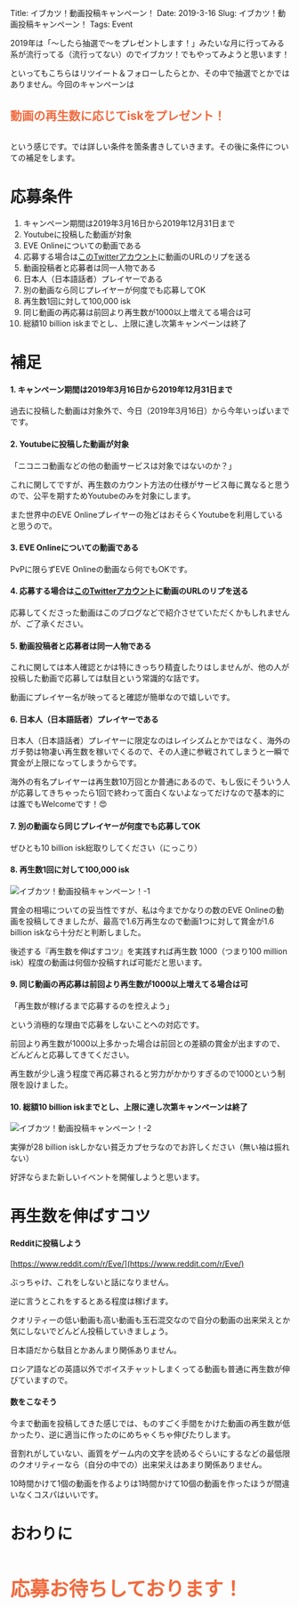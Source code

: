 Title: イブカツ！動画投稿キャンペーン！
Date: 2019-3-16
Slug: イブカツ！動画投稿キャンペーン！
Tags: Event

2019年は「〜したら抽選で〜をプレゼントします！」みたいな月に行ってみる系が流行ってる（流行ってない）のでイブカツ！でもやってみようと思います！

といってもこちらはリツイート＆フォローしたらとか、その中で抽選でとかではありません。今回のキャンペーンは

<br />
<b style="font-size: 150%; color: #f26a3d">動画の再生数に応じてiskをプレゼント！</b>
<br /><br />

という感じです。では詳しい条件を箇条書きしていきます。その後に条件についての補足をします。

# 応募条件

1. キャンペーン期間は2019年3月16日から2019年12月31日まで
1. Youtubeに投稿した動画が対象
1. EVE Onlineについての動画である
1. 応募する場合は[このTwitterアカウント](https://twitter.com/evekatsu)に動画のURLのリプを送る
1. 動画投稿者と応募者は同一人物である
1. 日本人（日本語話者）プレイヤーである
1. 別の動画なら同じプレイヤーが何度でも応募してOK
1. 再生数1回に対して100,000 isk
1. 同じ動画の再応募は前回より再生数が1000以上増えてる場合は可
1. 総額10 billion iskまでとし、上限に達し次第キャンペーンは終了

# 補足

#### 1. キャンペーン期間は2019年3月16日から2019年12月31日まで

過去に投稿した動画は対象外で、今日（2019年3月16日）から今年いっぱいまでです。

#### 2. Youtubeに投稿した動画が対象

「ニコニコ動画などの他の動画サービスは対象ではないのか？」

これに関してですが、再生数のカウント方法の仕様がサービス毎に異なると思うので、公平を期すためYoutubeのみを対象にします。

また世界中のEVE Onlineプレイヤーの殆どはおそらくYoutubeを利用していると思うので。

#### 3. EVE Onlineについての動画である

PvPに限らずEVE Onlineの動画なら何でもOKです。

#### 4. 応募する場合は[このTwitterアカウント](https://twitter.com/evekatsu)に動画のURLのリプを送る

応募してくださった動画はこのブログなどで紹介させていただくかもしれませんが、ご了承ください。

#### 5. 動画投稿者と応募者は同一人物である

これに関しては本人確認とかは特にきっちり精査したりはしませんが、他の人が投稿した動画で応募しては駄目という常識的な話です。

動画にプレイヤー名が映ってると確認が簡単なので嬉しいです。

#### 6. 日本人（日本語話者）プレイヤーである

日本人（日本語話者）プレイヤーに限定なのはレイシズムとかではなく、海外のガチ勢は物凄い再生数を稼いでくるので、その人達に参戦されてしまうと一瞬で賞金が上限になってしまうからです。

海外の有名プレイヤーは再生数10万回とか普通にあるので、もし仮にそういう人が応募してきちゃったら1回で終わって面白くないよなってだけなので基本的には誰でもWelcomeです！😍

#### 7. 別の動画なら同じプレイヤーが何度でも応募してOK

ぜひとも10 billion isk総取りしてください（にっこり）

#### 8. 再生数1回に対して100,000 isk

![イブカツ！動画投稿キャンペーン！-1]({static}/images/イブカツ！動画投稿キャンペーン！/イブカツ！動画投稿キャンペーン！-1.jpg)

賞金の相場についての妥当性ですが、私は今までかなりの数のEVE Onlineの動画を投稿してきましたが、最高で1.6万再生なので動画1つに対して賞金が1.6 billion iskなら十分だと判断しました。

後述する『再生数を伸ばすコツ』を実践すれば再生数 1000（つまり100 million isk）程度の動画は何個か投稿すれば可能だと思います。

#### 9. 同じ動画の再応募は前回より再生数が1000以上増えてる場合は可

「再生数が稼げるまで応募するのを控えよう」

という消極的な理由で応募をしないことへの対応です。

前回より再生数が1000以上多かった場合は前回との差額の賞金が出ますので、どんどんと応募してきてください。

再生数が少し違う程度で再応募されると労力がかかりすぎるので1000という制限を設けました。

#### 10. 総額10 billion iskまでとし、上限に達し次第キャンペーンは終了

![イブカツ！動画投稿キャンペーン！-2]({static}/images/イブカツ！動画投稿キャンペーン！/イブカツ！動画投稿キャンペーン！-2.jpg)

実弾が28 billion iskしかない貧乏カプセラなのでお許しください（無い袖は振れない）

好評ならまた新しいイベントを開催しようと思います。

# 再生数を伸ばすコツ
#### Redditに投稿しよう

[https://www.reddit.com/r/Eve/](https://www.reddit.com/r/Eve/)

ぶっちゃけ、これをしないと話になりません。

逆に言うとこれをするとある程度は稼げます。

クオリティーの低い動画も高い動画も玉石混交なので自分の動画の出来栄えとか気にしないでどんどん投稿していきましょう。

日本語だから駄目とかあんまり関係ありません。

ロシア語などの英語以外でボイスチャットしまくってる動画も普通に再生数が伸びていますので。

#### 数をこなそう

今まで動画を投稿してきた感じでは、ものすごく手間をかけた動画の再生数が低かったり、逆に適当に作ったのにめちゃくちゃ伸びたりします。

音割れがしていない、画質をゲーム内の文字を読めるぐらいにするなどの最低限のクオリティーなら（自分の中での）出来栄えはあまり関係ありません。

10時間かけて1個の動画を作るよりは1時間かけて10個の動画を作ったほうが間違いなくコスパはいいです。

# おわりに

<br /><br />
<b style="font-size: 250%; color: #f26a3d">応募お待ちしております！</b>
<br /><br />
